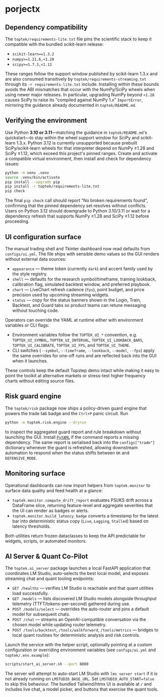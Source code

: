 # porjectx

## Dependency compatibility

The `toptek/requirements-lite.txt` file pins the scientific stack to keep it
compatible with the bundled scikit-learn release:

- `scikit-learn==1.3.2`
- `numpy>=1.21.6,<1.28`
- `scipy>=1.7.3,<1.12`

These ranges follow the support window published by scikit-learn 1.3.x and are
also consumed transitively by `toptek/requirements-streaming.txt` through its
`-r requirements-lite.txt` include. Installing within these bounds avoids the
ABI mismatches that occur with the NumPy/SciPy wheels when using newer major
releases. In particular, upgrading NumPy beyond `<1.28` causes SciPy to raise
its "compiled against NumPy 1.x" `ImportError`, mirroring the guidance already
documented in `toptek/README.md`.

## Verifying the environment

Use Python **3.10 or 3.11**—matching the guidance in `toptek/README.md`'s
quickstart—to stay within the wheel support window for SciPy and
scikit-learn 1.3.x. Python 3.12 is currently unsupported because prebuilt
SciPy/scikit-learn wheels for that interpreter depend on NumPy ≥1.28 and
SciPy ≥1.12, which exceed this project's pinned ranges. Create and activate a
compatible virtual environment, then install and check for dependency issues:

```bash
python -m venv .venv
source .venv/bin/activate
pip install --upgrade pip
pip install -r toptek/requirements-lite.txt
pip check
```

The final `pip check` call should report "No broken requirements found",
confirming that the pinned dependency set resolves without conflicts. Users on
Python 3.12 should downgrade to Python 3.10/3.11 or wait for a dependency
refresh that supports NumPy ≥1.28 and SciPy ≥1.12 before proceeding.

## UI configuration surface

The manual trading shell and Tkinter dashboard now read defaults from
`configs/ui.yml`. The file ships with sensible demo values so the GUI renders
without external data sources:

- `appearance` &mdash; theme token (currently `dark`) and accent family used by the
  style registry.
- `shell` &mdash; defaults for the research symbol/timeframe, training lookback,
  calibration flag, simulated backtest window, and preferred playbook.
- `chart` &mdash; LiveChart refresh cadence (`fps`), point budget, and price
  precision used by upcoming streaming widgets.
- `status` &mdash; copy for the status banners shown in the Login, Train, Backtest,
  and Guard tabs so product teams can retune messaging without touching code.

Operators can override the YAML at runtime either with environment variables or
CLI flags:

- Environment variables follow the `TOPTEK_UI_*` convention, e.g.
  `TOPTEK_UI_SYMBOL`, `TOPTEK_UI_INTERVAL`, `TOPTEK_UI_LOOKBACK_BARS`,
  `TOPTEK_UI_CALIBRATE`, `TOPTEK_UI_FPS`, and `TOPTEK_UI_THEME`.
- CLI switches (`--symbol`, `--timeframe`, `--lookback`, `--model`, `--fps`)
  apply the same overrides for one-off runs and are reflected back into the GUI
  when it launches.

These controls keep the default Topstep demo intact while making it easy to
point the toolkit at alternative markets or stress-test higher frequency charts
without editing source files.

## Risk guard engine

The `toptek/risk` package now ships a policy-driven guard engine that powers
the trade tab badge and the `Ctrl+P` panic circuit. Run

```bash
python -m toptek.risk.engine --dryrun
```

to inspect the aggregated guard report and rule breakdown without launching the
GUI. Install [`PyYAML`](https://pyyaml.org/) if the command reports a missing
dependency. The same report is serialised back into the `configs["trade"]`
dictionary whenever the guard is refreshed, allowing downstream automation to
respond when the status shifts between `OK` and `DEFENSIVE_MODE`.

## Monitoring surface

Operational dashboards can now import helpers from `toptek.monitor` to surface
data quality and feed health at a glance:

- `toptek.monitor.compute_drift_report` evaluates PSI/KS drift across a
  DataFrame slice, returning feature-level and aggregate severities that the UI
  can render as badges or alerts.
- `toptek.monitor.build_latency_badge` converts a timestamp for the latest bar
  into deterministic status copy (`Live`, `Lagging`, `Stalled`) based on latency
  thresholds.

Both utilities return frozen dataclasses to keep the API predictable for
widgets, scripts, or automated monitors.

## AI Server & Quant Co-Pilot

The `toptek.ai_server` package launches a local FastAPI application that
coordinates LM Studio, auto-selects the best local model, and exposes streaming
chat and quant tooling endpoints:

- `GET /healthz` &mdash; verifies LM Studio is reachable and that quant utilities
  load successfully.
- `GET /models` &mdash; lists discovered LM Studio models alongside throughput
  telemetry (TTFT/tokens-per-second) gathered during use.
- `POST /models/select` &mdash; overrides the auto-router and pins a default model
  for subsequent chats.
- `POST /chat` &mdash; streams an OpenAI-compatible conversation via the chosen
  model while updating router telemetry.
- `POST /tools/backtest`, `/tools/walkforward`, `/tools/metrics` &mdash; bridges to
  local quant routines for deterministic analysis and risk controls.

Launch the service with the helper script, optionally pointing at a custom
configuration or overriding environment variables (see `configs/ai.yml` and
`toptek/.env.example`):

```bash
scripts/start_ai_server.sh --port 8080
```

The server will attempt to auto-start LM Studio with `lms server start` if it is
not already running on `LMSTUDIO_BASE_URL`. Set `LMSTUDIO_AUTO_START=false` to
skip this behaviour. The bundled Tailwind/htmx UI is available at `/` and
includes live chat, a model picker, and buttons that exercise the quant tools.

